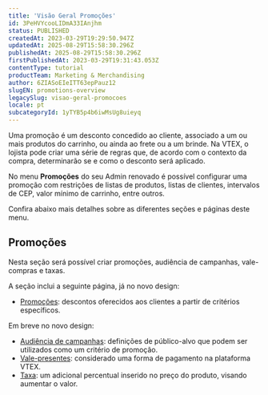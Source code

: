 ```yaml
---
title: 'Visão Geral Promoções'
id: 3PeHVYcooLIDmA33IAnjhm
status: PUBLISHED
createdAt: 2023-03-29T19:29:50.947Z
updatedAt: 2025-08-29T15:58:30.296Z
publishedAt: 2025-08-29T15:58:30.296Z
firstPublishedAt: 2023-03-29T19:31:43.053Z
contentType: tutorial
productTeam: Marketing & Merchandising
author: 6ZIASoEIeITT63epPauz12
slugEN: promotions-overview
legacySlug: visao-geral-promocoes
locale: pt
subcategoryId: 1yTYB5p4b6iwMsUg8uieyq
---
```


Uma promoção é um desconto concedido ao cliente, associado a um ou mais produtos do carrinho, ou ainda ao frete ou a um brinde. Na VTEX, o lojista pode criar uma série de regras que, de acordo com o contexto da compra, determinarão se e como o desconto será aplicado. 

No menu **Promoções** do seu Admin renovado é possível configurar uma promoção com restrições de listas de produtos, listas de clientes, intervalos de CEP, valor mínimo de carrinho, entre outros.

Confira abaixo mais detalhes sobre as diferentes seções e páginas deste menu.

## Promoções
Nesta seção será possível criar promoções, audiência de campanhas, vale-compras e taxas.  

A seção inclui a seguinte página, já no novo design:
- [Promoções](https://help.vtex.com/pt/v4/docs/lista-de-promocoes--5LtzPm5kQdRVI06KXHE0Td): descontos oferecidos aos clientes a partir de critérios específicos.   

Em breve no novo design:

- [Audiência de campanhas](https://help.vtex.com/pt/tutorial/criar-audiencia-de-campanhas--6cnuDZJzIkIeocewAQQK4K): definições de público-alvo que podem ser utilizados como um critério de promoção.   
- [Vale-presentes](https://help.vtex.com/pt/tutorial/gift-card--tutorials_995): considerado uma forma de pagamento na plataforma VTEX.   
- [Taxa](https://help.vtex.com/pt/tutorial/como-criar-taxaimposto--tutorials_321): um adicional percentual inserido no preço do produto, visando aumentar o valor.  

